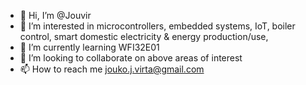 - 👋 Hi, I’m @Jouvir
- 👀 I’m interested in microcontrollers, embedded systems, IoT, boiler control, smart domestic electricity & energy production/use, 
- 🌱 I’m currently learning WFI32E01
- 💞️ I’m looking to collaborate on above areas of interest
- 📫 How to reach me jouko.j.virta@gmail.com

<!---
Jouvir/Jouvir is a ✨ special ✨ repository because its `README.md` (this file) appears on your GitHub profile.
You can click the Preview link to take a look at your changes.
--->
